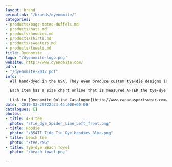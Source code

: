 ```yaml
---
layout: brand
permalink: "/brands/dyenomite/"
categories:
- products/bags-totes-duffels.md
- products/hats.md
- products/hoodies.md
- products/shirts.md
- products/sweaters.md
- products/towels.md
title: Dyenomite
logo: "/dyenomite-logo.png"
website: http://www.dyenomite.com/
pdfs:
- "/dyenomite-2017.pdf"
info: |-
  All hand-dyed in the USA. They even produce custom tye-die designs (subject to minimums).

  Each item has a size chart online that is measured AFTER the tye-dye process.

  Link to [Dyenomite Online Catalogue](http://www.canadasportswear.com/eCatalogues1.aspx?Cat=01)
date: '2019-03-29T22:24:46.000+00:00'
catalogues: []
photos:
- title: 4-H tee
  photo: "/Tie_dye_Spider_Lime_Left_front.png"
- title: Hoodie
  photo: "/854TI_Tide_Tie_Dye_Hoodies_Blue.png"
- title: beach tee
  photo: "/tee.PNG"
- title: Tye-dye Beach Towel
  photo: "/beach towel.png"

---
```

